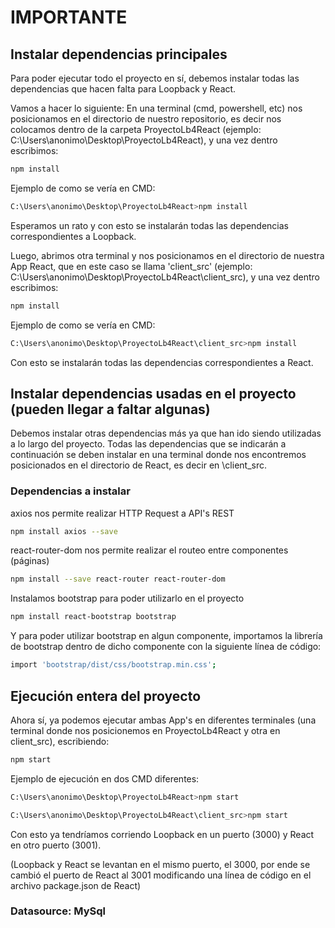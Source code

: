 # IMPORTANTE

## Instalar dependencias principales

Para poder ejecutar todo el proyecto en sí, debemos instalar todas las dependencias que hacen falta para Loopback y React.

Vamos a hacer lo siguiente:
En una terminal (cmd, powershell, etc) nos posicionamos en el directorio de nuestro repositorio, es decir nos colocamos dentro de la carpeta ProyectoLb4React (ejemplo: C:\Users\anonimo\Desktop\ProyectoLb4React), y una vez dentro escribimos:

```sh
npm install
```

Ejemplo de como se vería en CMD:
```sh
C:\Users\anonimo\Desktop\ProyectoLb4React>npm install
```

Esperamos un rato y con esto se instalarán todas las dependencias correspondientes a Loopback.

Luego, abrimos otra terminal y nos posicionamos en el directorio de nuestra App React, que en este caso se llama 'client_src' (ejemplo: C:\Users\anonimo\Desktop\ProyectoLb4React\client_src), y una vez dentro escribimos:

```sh
npm install
```

Ejemplo de como se vería en CMD:
```sh
C:\Users\anonimo\Desktop\ProyectoLb4React\client_src>npm install
```

Con esto se instalarán todas las dependencias correspondientes a React.

## Instalar dependencias usadas en el proyecto (pueden llegar a faltar algunas)

Debemos instalar otras dependencias más ya que han ido siendo utilizadas a lo largo del proyecto. Todas las dependencias que se indicarán a continuación se deben instalar en una terminal donde nos encontremos posicionados en el directorio de React, es decir en \client_src.

### Dependencias a instalar

axios nos permite realizar HTTP Request a API's REST
```sh
npm install axios --save
```

react-router-dom nos permite realizar el routeo entre componentes (páginas)
```sh
npm install --save react-router react-router-dom
```

Instalamos bootstrap para poder utilizarlo en el proyecto
```sh
npm install react-bootstrap bootstrap
```

Y para poder utilizar bootstrap en algun componente, importamos la librería de bootstrap dentro de dicho componente con la siguiente línea de código:
```sh
import 'bootstrap/dist/css/bootstrap.min.css';
```

## Ejecución entera del proyecto

Ahora sí, ya podemos ejecutar ambas App's en diferentes terminales (una terminal donde nos posicionemos en ProyectoLb4React y otra en client_src), escribiendo:
```sh
npm start
```

Ejemplo de ejecución en dos CMD diferentes:
```sh
C:\Users\anonimo\Desktop\ProyectoLb4React>npm start
```

```sh
C:\Users\anonimo\Desktop\ProyectoLb4React\client_src>npm start
```

Con esto ya tendríamos corriendo Loopback en un puerto (3000) y React en otro puerto (3001).

(Loopback y React se levantan en el mismo puerto, el 3000, por ende se cambió el puerto de React al 3001 modificando una línea de código en el archivo package.json de React)

### Datasource: MySql
